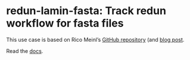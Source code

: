 # redun-lamin-fasta: Track redun workflow for fasta files

This use case is based on Rico Meinl’s [GitHub repository](https://github.com/ricomnl/bioinformatics-pipeline-tutorial/tree/redun) (and [blog post](https://ricomnl.com/blog/bottom-up-bioinformatics-pipeline-extension-redun/).

Read the [docs](https://lamin.ai/docs/redun-lamin-fasta).

